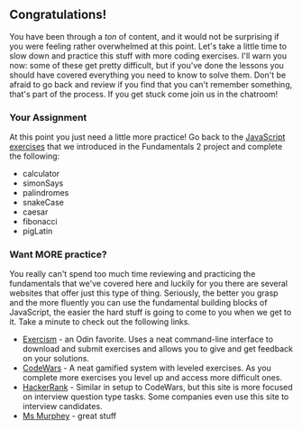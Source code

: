 ## Congratulations!

You have been through a _ton_ of content, and it would not be surprising if you were feeling rather overwhelmed at this point.  Let's take a little time to slow down and practice this stuff with more coding exercises.  I'll warn you now: some of these get pretty difficult, but if you've done the lessons you should have covered everything you need to know to solve them.  Don't be afraid to go back and review if you find that you can't remember something, that's part of the process.  If you get stuck come join us in the chatroom!

### Your Assignment

At this point you just need a little more practice!  Go back to the [JavaScript exercises](https://github.com/TheOdinProject/javascript-exercises) that we introduced in the Fundamentals 2 project and complete the following:

* calculator
* simonSays
* palindromes
* snakeCase
* caesar
* fibonacci
* pigLatin

### Want MORE practice?

You really can't spend too much time reviewing and practicing the fundamentals that we've covered here and luckily for you there are several websites that offer just this type of thing. Seriously, the better you grasp and the more fluently you can use the fundamental building blocks of JavaScript, the easier the hard stuff is going to come to you when we get to it.  Take a minute to check out the following links.

* [Exercism](http://exercism.io/) - an Odin favorite.  Uses a neat command-line interface to download and submit exercises and allows you to give and get feedback on your solutions.
* [CodeWars](https://www.codewars.com/) - A neat gamified system with leveled exercises.  As you complete more exercises you level up and access more difficult ones.
* [HackerRank](https://www.hackerrank.com/) - Similar in setup to CodeWars, but this site is more focused on interview question type tasks.  Some companies even use this site to interview candidates.
* [Ms Murphey](http://rmurphey.com/blog/2016/02/13/exercises-for-js-beginners) - great stuff


